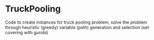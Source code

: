 # TruckPooling
Code to create instances for truck pooling problem, solve the problem through heuristic (greedy) variable (path) generation and selection (set covering with gurobi) 
